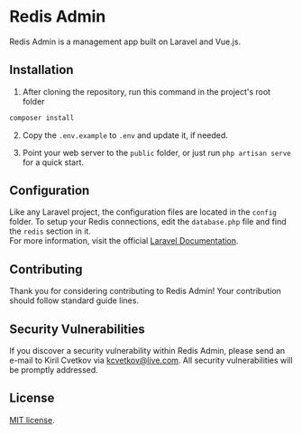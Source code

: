 # Redis Admin

Redis Admin is a management app built on Laravel and Vue.js.

## Installation

1. After cloning the repository, run this command in the project's root folder

```bash
composer install
```

2. Copy the `.env.example` to `.env` and update it, if needed.

3. Point your web server to the `public` folder, or just run `php artisan serve` for a quick start.

## Configuration

Like any Laravel project, the configuration files are located in the `config` folder. To setup your Redis connections, edit the `database.php` file and find the `redis` section in it.<br />
For more information, visit the official <a href="https://laravel.com/docs/10.x/database" target="_blank">Laravel Documentation</a>.

## Contributing

Thank you for considering contributing to Redis Admin! Your contribution should follow standard guide lines.

## Security Vulnerabilities

If you discover a security vulnerability within Redis Admin, please send an e-mail to Kiril Cvetkov via [kcvetkov@live.com](mailto:kcvetkov@live.com). All security vulnerabilities will be promptly addressed.

## License

[MIT license](https://opensource.org/licenses/MIT).
